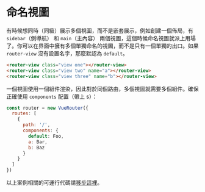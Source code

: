 
# 命名視圖

有時候想同時（同級）展示多個視圖，而不是嵌套展示，例如創建一個佈局，有 `sidebar`（側導航） 和 `main`（主內容） 兩個視圖，這個時候命名視圖就派上用場了。你可以在界面中擁有多個單獨命名的視圖，而不是只有一個單獨的出口。如果 `router-view` 沒有設置名字，那麼默認為 `default`。

``` html
<router-view class="view one"></router-view>
<router-view class="view two" name="a"></router-view>
<router-view class="view three" name="b"></router-view>
```

一個視圖使用一個組件渲染，因此對於同個路由，多個視圖就需要多個組件。確保正確使用 `components` 配置（帶上 s）：

``` js
const router = new VueRouter({
  routes: [
    {
      path: '/',
      components: {
        default: Foo,
        a: Bar,
        b: Baz
      }
    }
  ]
})
```

以上案例相關的可運行代碼請[移步這裡](https://jsfiddle.net/posva/6du90epg/)。

